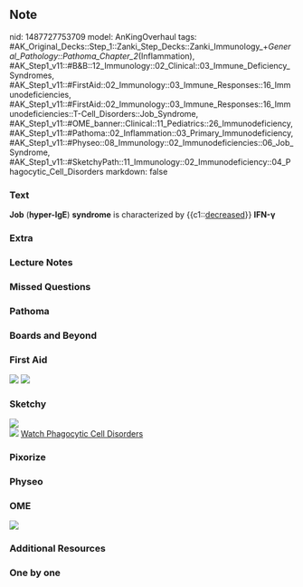 ## Note
nid: 1487727753709
model: AnKingOverhaul
tags: #AK_Original_Decks::Step_1::Zanki_Step_Decks::Zanki_Immunology_+_General_Pathology::Pathoma_Chapter_2_(Inflammation), #AK_Step1_v11::#B&B::12_Immunology::02_Clinical::03_Immune_Deficiency_Syndromes, #AK_Step1_v11::#FirstAid::02_Immunology::03_Immune_Responses::16_Immunodeficiencies, #AK_Step1_v11::#FirstAid::02_Immunology::03_Immune_Responses::16_Immunodeficiencies::T-Cell_Disorders::Job_Syndrome, #AK_Step1_v11::#OME_banner::Clinical::11_Pediatrics::26_Immunodeficiency, #AK_Step1_v11::#Pathoma::02_Inflammation::03_Primary_Immunodeficiency, #AK_Step1_v11::#Physeo::08_Immunology::02_Immunodeficiencies::06_Job_Syndrome, #AK_Step1_v11::#SketchyPath::11_Immunology::02_Immunodeficiency::04_Phagocytic_Cell_Disorders
markdown: false

### Text
<div>
  <b>Job</b> (<b>hyper-IgE</b>) <b>syndrome</b> is characterized by
  {{c1::<u>decreased</u>}} <b>IFN-γ</b>
</div>

### Extra


### Lecture Notes


### Missed Questions


### Pathoma


### Boards and Beyond


### First Aid
<img src="tmp2aSlUb.png"> <img src="tmp6bzJd_.png">

### Sketchy
<div><img src=
"SketchyMedical-2020-01-03%2011-58-40_1566160514431.jpg"></div><img src="Screen%20Shot%202019-12-28%20at%203.14.02%20PM_1566160514431.JPG">
<a href=
"https://dashboard.sketchy.com/study/medical/courses/medical-pathophysiology/units/medical-pathophysiology-immunology/videos/medical-pathophysiology-immunology-immunodeficiency-phagocytic-cell-disorders?utm_source=anki&utm_medium=partnership&utm_campaign=february_update&utm_content=medical">
Watch Phagocytic Cell Disorders</a>

### Pixorize


### Physeo


### OME
<div class="ome-widget">
  <a href=
  "https://onlinemeded.org/spa/pediatrics/immunodeficiency/acquire?ref=anki">
  <img src="_OME_AnkiFlashcards_Lesson_4.png"></a>
</div>

### Additional Resources


### One by one

